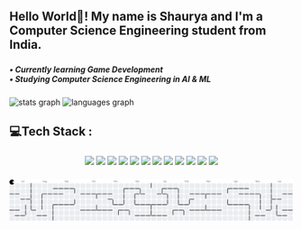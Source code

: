 <h2 align="left">Hello World👋! My name is Shaurya and I'm a Computer Science Engineering student from India.</h2>

###

<h5 align="left">• Currently learning Game Development<br>• Studying Computer Science Engineering in AI & ML</h5>

###

<div align="left">
  <img src="https://github-readme-stats.vercel.app/api?username=ShauryaPrakashVerma&hide_title=false&hide_rank=false&show_icons=true&include_all_commits=true&count_private=true&disable_animations=false&theme=dracula&locale=en&hide_border=false" height="150" alt="stats graph"  />
  <img src="https://github-readme-stats.vercel.app/api/top-langs?username=ShauryaPrakashVerma&locale=en&hide_title=false&layout=compact&card_width=320&langs_count=5&theme=dracula&hide_border=false" height="150" alt="languages graph"  />
</div>

###

<h2 align="left">💻Tech Stack :</h2>

###

<p align="center">
  <img src="https://img.shields.io/badge/-C-A8B9CC?logo=c&logoColor=white" />
  <img src="https://img.shields.io/badge/-C%23-239120?logo=c-sharp&logoColor=white" />
  <img src="https://img.shields.io/badge/-Unity-000000?logo=unity&logoColor=white" />
  <img src="https://img.shields.io/badge/-Java-007396?logo=java&logoColor=white" />
  <img src="https://img.shields.io/badge/-HTML5-E34F26?logo=html5&logoColor=white" />
  <img src="https://img.shields.io/badge/-Arduino-00979D?logo=arduino&logoColor=white" />
  <img src="https://img.shields.io/badge/-Blender-F5792A?logo=blender&logoColor=white" />
  <img src="https://img.shields.io/badge/-Canva-00C4CC?logo=canva&logoColor=white" />
  <img src="https://img.shields.io/badge/-GIMP-5C5543?logo=gimp&logoColor=white" />
  <img src="https://img.shields.io/badge/-Godot-478CBF?logo=godotengine&logoColor=white" />
  <img src="https://img.shields.io/badge/-CSS3-1572B6?logo=css3&logoColor=white" />
  <img src="https://img.shields.io/badge/-Python-3776AB?logo=python&logoColor=white" />
</p>


###

<picture>
  <source media="(prefers-color-scheme: dark)" srcset="https://raw.githubusercontent.com/ShauryaPrakashVerma/ShauryaPrakashVerma/output/pacman-contribution-graph-dark.svg">
  <source media="(prefers-color-scheme: light)" srcset="https://raw.githubusercontent.com/ShauryaPrakashVerma/ShauryaPrakashVerma/output/pacman-contribution-graph.svg">
  <img alt="pacman contribution graph" src="https://raw.githubusercontent.com/ShauryaPrakashVerma/ShauryaPrakashVerma/output/pacman-contribution-graph.svg">
</picture>

###
